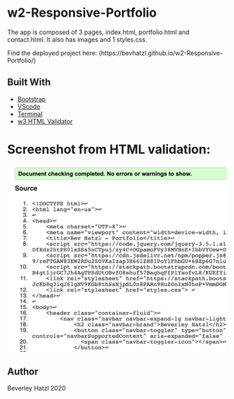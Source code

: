 # w2-Responsive-Portfolio

<p>
The app is composed of 3 pages, index.html, portfolio.html and contact.html. It also has images and 1 styles.css.
</p>
<p>
Find the deployed project here: (https://bevhatzl.github.io/w2-Responsive-Portfolio/)
</p>

## Built With

* [Bootstrap](https://getbootstrap.com/)
* [VScode](https://code.visualstudio.com/) 
* [Terminal](https:///) 
* [w3 HTML Validator](https://validator.w3.org/)

# Screenshot from HTML validation:

![Screenshot showing html was validated.](/HTML-validation.png)


## Author
Beverley Hatzl 2020
